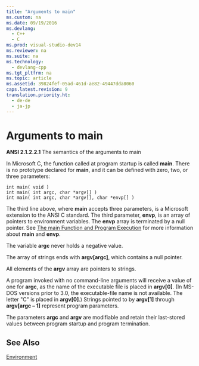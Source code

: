 ```yaml
---
title: "Arguments to main"
ms.custom: na
ms.date: 09/19/2016
ms.devlang: 
  - C++
  - C
ms.prod: visual-studio-dev14
ms.reviewer: na
ms.suite: na
ms.technology: 
  - devlang-cpp
ms.tgt_pltfrm: na
ms.topic: article
ms.assetid: 39824fef-05ad-461d-ae82-49447dda8060
caps.latest.revision: 9
translation.priority.ht: 
  - de-de
  - ja-jp
---
```

# Arguments to main
**ANSI 2.1.2.2.1** The semantics of the arguments to main  
  
 In Microsoft C, the function called at program startup is called **main**. There is no prototype declared for **main**, and it can be defined with zero, two, or three parameters:  
  
```  
int main( void )  
int main( int argc, char *argv[] )  
int main( int argc, char *argv[], char *envp[] )  
```  
  
 The third line above, where **main** accepts three parameters, is a Microsoft extension to the ANSI C standard. The third parameter, **envp**, is an array of pointers to environment variables. The **envp** array is terminated by a null pointer. See [The main Function and Program Execution](../vs140/main-Function-and-Program-Execution.md) for more information about **main** and **envp**.  
  
 The variable **argc** never holds a negative value.  
  
 The array of strings ends with **argv[argc]**, which contains a null pointer.  
  
 All elements of the **argv** array are pointers to strings.  
  
 A program invoked with no command-line arguments will receive a value of one for **argc**, as the name of the executable file is placed in **argv[0]**. (In MS-DOS versions prior to 3.0, the executable-file name is not available. The letter "C" is placed in **argv[0]**.) Strings pointed to by **argv[1]** through **argv[argc – 1]** represent program parameters.  
  
 The parameters **argc** and **argv** are modifiable and retain their last-stored values between program startup and program termination.  
  
## See Also  
 [Environment](../vs140/Environment.md)